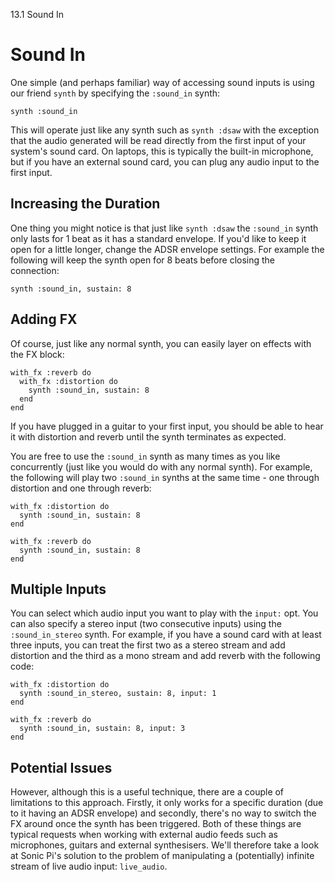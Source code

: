 13.1 Sound In

# Sound In

One simple (and perhaps familiar) way of accessing sound inputs is using our friend `synth` by specifying the `:sound_in` synth:

```
synth :sound_in
```

This will operate just like any synth such as `synth :dsaw` with the
exception that the audio generated will be read directly from the first
input of your system's sound card. On laptops, this is typically the
built-in microphone, but if you have an external sound card, you can
plug any audio input to the first input.

## Increasing the Duration

One thing you might notice is that just like `synth :dsaw` the
`:sound_in` synth only lasts for 1 beat as it has a standard envelope. If you'd like to keep it open for a little longer, change the ADSR envelope settings. For example the following will keep the synth open for 8 beats before closing the connection:

```
synth :sound_in, sustain: 8
```

## Adding FX

Of course, just like any normal synth, you can easily layer on effects with the FX block:

```
with_fx :reverb do
  with_fx :distortion do
    synth :sound_in, sustain: 8
  end
end
```

If you have plugged in a guitar to your first input, you should be able to hear it with distortion and reverb until the synth terminates as expected.

You are free to use the `:sound_in` synth as many times as you like concurrently (just like you would do with any normal synth). For example, the following will play two `:sound_in` synths at the same time - one through distortion and one through reverb:

```
with_fx :distortion do
  synth :sound_in, sustain: 8
end

with_fx :reverb do  
  synth :sound_in, sustain: 8
end
```

## Multiple Inputs

You can select which audio input you want to play with the `input:`
opt. You can also specify a stereo input (two consecutive inputs) using
the `:sound_in_stereo` synth. For example, if you have a sound card with
at least three inputs, you can treat the first two as a stereo stream
and add distortion and the third as a mono stream and add reverb with
the following code:

```
with_fx :distortion do
  synth :sound_in_stereo, sustain: 8, input: 1
end

with_fx :reverb do  
  synth :sound_in, sustain: 8, input: 3
end
```


## Potential Issues

However, although this is a useful technique, there are a couple of
limitations to this approach. Firstly, it only works for a specific
duration (due to it having an ADSR envelope) and secondly, there's no
way to switch the FX around once the synth has been triggered. Both of
these things are typical requests when working with external audio feeds
such as microphones, guitars and external synthesisers. We'll therefore
take a look at Sonic Pi's solution to the problem of manipulating a
(potentially) infinite stream of live audio input: `live_audio`.
